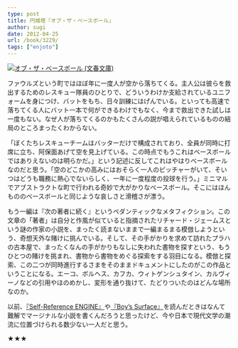 ```yaml
---
type: post
title: 円城塔『オブ・ザ・ベースボール』
author: sugi
date: 2012-04-25
url: /book/3229/
tags: ["enjoto"]
---
```

<a href="http://www.amazon.co.jp/exec/obidos/ASIN/4167834014/chezsugi-22/ref=nosim/" onclick="_gaq.push(['_trackEvent', 'outbound-article', 'http://www.amazon.co.jp/exec/obidos/ASIN/4167834014/chezsugi-22/ref=nosim/', '']);" name="amazletlink" target="_blank"><img src="http://i0.wp.com/ecx.images-amazon.com/images/I/51cwcSbLjYL._SL160_.jpg?w=660" alt="オブ・ザ・ベースボール (文春文庫)" class="alignleft"  data-recalc-dims="1" /></a>

ファウルズという町ではほぼ年に一度人が空から落ちてくる。主人公は彼らを救出するためのレスキュー隊員のひとりで、どういうわけか支給されているユニフォームを身につけ、バットをもち、日々訓練にはげんでいる。といっても高速で落ちてくる人にバット一本で何ができるわけでもなく、今まで救出できた試しは一度もない。なぜ人が落ちてくるのかもたくさんの説が唱えられているものの結局のところまったくわからない。

「ぼくたちレスキューチームはバッターだけで構成されており、全員が同時に打席に立ち、阿保面あげて空を見上げている。この時点でもうこれはベースボールではありえないのは明らかだ。」という記述に反してこれはやはりベースボールなのだと思う。「空のどこかの高みにはおそらく一人のピッチャーがいて、そいつはどうも職務に熱心でないらしく、一年に一度程度の投球を行う。」ミニマルでアブストラクトな町で行われる奇妙で大がかりなベースボール。そこにはほんもののベースボールと同じような哀しさと滑稽さが漂う。

もう一編は『次の著者に続く』というペダンティックなメタフィクション。この文章の「著者」は自分と作風が似ていると指摘されたリチャード・ジェームスという謎の作家の小説を、まったく読まないままで一編まるまる模倣しようという、奇想天外な賭けに挑んでいる。そして、その手がかりを求めて訪れたプラハの古本屋で、まったくなんの手がかりもなしに失われた書物を探すという、もうひとつの賭けを挑まれ、書物から書物をめぐる探索をする羽目になる。模倣と探索、この二つが同時進行するさまをそのままドキュメントにしたのがこの作品ということになる。エーコ、ボルヘス、カフカ、ウィトゲンシュタイン、カルヴィーノなどの引用やほのめかし、変形を通り抜けて、たどりついたのはどんな場所なのか。

以前、<a href="http://asharpminor.com/book-20071005" onclick="_gaq.push(['_trackEvent', 'outbound-article', 'http://asharpminor.com/book-20071005', '『Self-Reference ENGINE』']);" >『Self-Reference ENGINE』</a>や<a href="http://asharpminor.com/book-20080227" onclick="_gaq.push(['_trackEvent', 'outbound-article', 'http://asharpminor.com/book-20080227', '『Boy’s Surface』']);" >『Boy’s Surface』</a>を読んだときはなんて難解でマージナルな小説を書くんだろうと思ったけど、今や日本で現代文学の潮流に位置づけられる数少ない一人だと思う。

★★★
